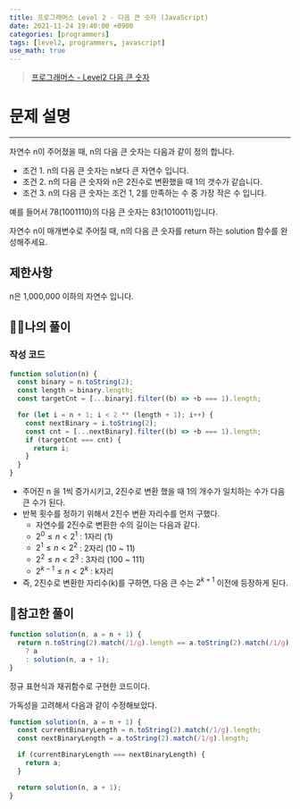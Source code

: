 ```yaml
---
title: 프로그래머스 Level 2 - 다음 큰 숫자 (JavaScript)
date: 2021-11-24 19:40:00 +0900
categories: [programmers]
tags: [level2, programmers, javascript]
use_math: true
---
```


> [프로그래머스 - Level2 다음 큰 숫자](https://programmers.co.kr/learn/courses/30/lessons/12911)

# 문제 설명

---

자연수 n이 주어졌을 때, n의 다음 큰 숫자는 다음과 같이 정의 합니다.

- 조건 1. n의 다음 큰 숫자는 n보다 큰 자연수 입니다.
- 조건 2. n의 다음 큰 숫자와 n은 2진수로 변환했을 때 1의 갯수가 같습니다.
- 조건 3. n의 다음 큰 숫자는 조건 1, 2를 만족하는 수 중 가장 작은 수 입니다.

예를 들어서 78(1001110)의 다음 큰 숫자는 83(1010011)입니다.

자연수 n이 매개변수로 주어질 때, n의 다음 큰 숫자를 return 하는 solution 함수를 완성해주세요.

## 제한사항

n은 1,000,000 이하의 자연수 입니다.

## 🙋‍♂️나의 풀이

### 작성 코드

```javascript
function solution(n) {
  const binary = n.toString(2);
  const length = binary.length;
  const targetCnt = [...binary].filter((b) => +b === 1).length;

  for (let i = n + 1; i < 2 ** (length + 1); i++) {
    const nextBinary = i.toString(2);
    const cnt = [...nextBinary].filter((b) => +b === 1).length;
    if (targetCnt === cnt) {
      return i;
    }
  }
}
```

- 주어진 n 을 1씩 증가시키고, 2진수로 변환 했을 때 1의 개수가 일치하는 수가 다음 큰 수가 된다.
- 반복 횟수를 정하기 위해서 2진수 변환 자리수를 먼저 구했다.
  - 자연수를 2진수로 변환한 수의 길이는 다음과 같다.
  - $2^0 \le n \lt 2^1$ : 1자리 (1)
  - $2^1 \le n \lt 2^2$ : 2자리 (10 ~ 11)
  - $2^2 \le n \lt 2^3$ : 3자리 (100 ~ 111)
  - $2^{k-1} \le n \lt 2^k$ : k자리
- 즉, 2진수로 변환한 자리수(k)를 구하면, 다음 큰 수는 $2^{k + 1}$ 이전에 등장하게 된다.

## 👀참고한 풀이

```javascript
function solution(n, a = n + 1) {
  return n.toString(2).match(/1/g).length == a.toString(2).match(/1/g).length
    ? a
    : solution(n, a + 1);
}
```

정규 표현식과 재귀함수로 구현한 코드이다.

가독성을 고려해서 다음과 같이 수정해보았다.

```javascript
function solution(n, a = n + 1) {
  const currentBinaryLength = n.toString(2).match(/1/g).length;
  const nextBinaryLength = a.toString(2).match(/1/g).length;

  if (currentBinaryLength === nextBinaryLength) {
    return a;
  }

  return solution(n, a + 1);
}
```
